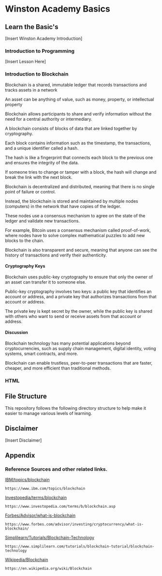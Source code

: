 # Winston Academy Basics

## Learn the Basic's

[Insert Winston Academy Introduction]

### Introduction to Programming

[Insert Lesson Here]

### Introduction to Blockchain

Blockchain is a shared, immutable ledger that records transactions and tracks assets in a network

An asset can be anything of value, such as money, property, or intellectual property

Blockchain allows participants to share and verify information without the need for a central authority or intermediary.

A blockchain consists of blocks of data that are linked together by cryptography.
 
Each block contains information such as the timestamp, the transactions, and a unique identifier called a hash.
 
The hash is like a fingerprint that connects each block to the previous one and ensures the integrity of the data.

If someone tries to change or tamper with a block, the hash will change and break the link with the next block.

Blockchain is decentralized and distributed, meaning that there is no single point of failure or control.

Instead, the blockchain is stored and maintained by multiple nodes (computers) in the network that have copies of the ledger.

These nodes use a consensus mechanism to agree on the state of the ledger and validate new transactions.

For example, Bitcoin uses a consensus mechanism called proof-of-work, where nodes have to solve complex mathematical puzzles to add new blocks to the chain.

Blockchain is also transparent and secure, meaning that anyone can see the history of transactions and verify their authenticity.

#### Cryptography Keys
Blockchain uses public-key cryptography to ensure that only the owner of an asset can transfer it to someone else.

Public-key cryptography involves two keys: a public key that identifies an account or address, and a private key that authorizes transactions from that account or address.

The private key is kept secret by the owner, while the public key is shared with others who want to send or receive assets from that account or address.

#### Discussion
Blockchain technology has many potential applications beyond cryptocurrencies, such as supply chain management, digital identity, voting systems, smart contracts, and more.

Blockchain can enable trustless, peer-to-peer transactions that are faster, cheaper, and more efficient than traditional methods.


### HTML

## File Structure
This repository follows the following directory structure to help make it easier to manage various levels of learning.

## Disclaimer
[Insert Disclaimer]

## Appendix 

### Reference Sources and other related links.

[IBM/topics/blockchain](https://www.ibm.com/topics/blockchain)

    https://www.ibm.com/topics/blockchain

[Investopedia/terms/blockchain](https://www.investopedia.com/terms/b/blockchain.asp)

    https://www.investopedia.com/terms/b/blockchain.asp

[Forbes/Advisor/what-is-blockchain](https://www.forbes.com/advisor/investing/cryptocurrency/what-is-blockchain/)

    https://www.forbes.com/advisor/investing/cryptocurrency/what-is-blockchain/

[Simplilearn/Tutorials/Blockchain-Technology](https://www.simplilearn.com/tutorials/blockchain-tutorial/blockchain-technology)

    https://www.simplilearn.com/tutorials/blockchain-tutorial/blockchain-technology

[Wikipedia/Blockchain](https://en.wikipedia.org/wiki/Blockchain)

    https://en.wikipedia.org/wiki/Blockchain